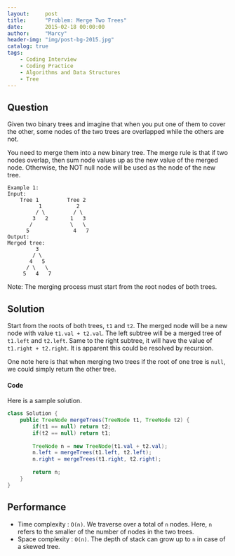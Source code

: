 ```yaml
---
layout:     post
title:      "Problem: Merge Two Trees"
date:       2015-02-18 00:00:00
author:     "Marcy"
header-img: "img/post-bg-2015.jpg"
catalog: true
tags:
    - Coding Interview
    - Coding Practice
    - Algorithms and Data Structures
    - Tree
---
```


## Question

Given two binary trees and imagine that when you put one of them to cover the other, some nodes of the two trees are overlapped while the others are not.

You need to merge them into a new binary tree. The merge rule is that if two nodes overlap, then sum node values up as the new value of the merged node. Otherwise, the NOT null node will be used as the node of the new tree.

```
Example 1:
Input: 
    Tree 1         Tree 2  
          1           2  
         / \         / \  
        3   2       1   3   
       /            \   \ 
      5              4   7
Output: 
Merged tree:
         3
        / \
       4   5
      / \   \ 
     5   4   7
```

Note: The merging process must start from the root nodes of both trees.


## Solution

Start from the roots of both trees, `t1` and `t2`. The merged node will be a new node with value `t1.val + t2.val`. The left subtree will be a merged tree of `t1.left` and `t2.left`. Same to the right subtree, it will have the value of `t1.right + t2.right`. It is apparent this could be resolved by recursion.

One note here is that when merging two trees if the root of one tree is `null`, we could simply return the other tree.

#### Code

Here is a sample solution.

```java
class Solution {
    public TreeNode mergeTrees(TreeNode t1, TreeNode t2) {
        if(t1 == null) return t2;
        if(t2 == null) return t1;
        
        TreeNode n = new TreeNode(t1.val + t2.val);
        n.left = mergeTrees(t1.left, t2.left);
        n.right = mergeTrees(t1.right, t2.right);
        
        return n;
    }
}
```

## Performance

- Time complexity : `O(n)`. We traverse over a total of `n` nodes. Here, `n` refers to the smaller of the number of nodes in the two trees.
- Space complexity : `O(n)`. The depth of stack can grow up to `n` in case of a skewed tree.
